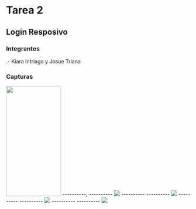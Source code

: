 # Tarea 2
## Login Resposivo
### Integrantes
.- Kiara Intriago y Josue Triana

### Capturas
<img src="captura1.png" width="150" height="300">
----------;
----------
<img src="captura2.png">
----------
----------
<img src="captura3.png">
----------
----------
<img src="captura4.png">
----------
----------
<img src="captura6.png">





